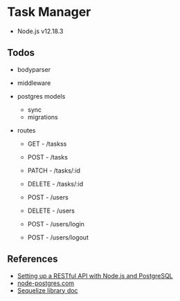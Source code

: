 # Task Manager

* Node.js v12.18.3

## Todos

* bodyparser
* middleware

* postgres models
  * sync
  * migrations

* routes
  * GET - /taskss
  * POST - /tasks
  * PATCH - /tasks/:id
  * DELETE - /tasks/:id
  * POST - /users
  * DELETE - /users

  * POST - /users/login
  * POST - /users/logout

## References

* [Setting up a RESTful API with Node.js and PostgreSQL](https://blog.logrocket.com/setting-up-a-restful-api-with-node-js-and-postgresql-d96d6fc892d8/)
* [node-postgres.com](https://node-postgres.com/)
* [Sequelize library doc](https://sequelize.org/master/manual/getting-started.html)